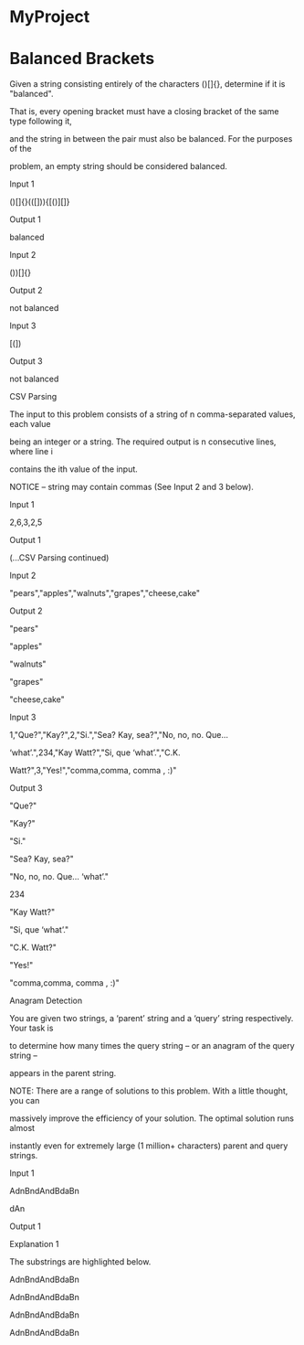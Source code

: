 # MyProject
<h1>Balanced	Brackets</h1>

Given a string consisting entirely of the characters ()[]{}, determine if it is "balanced". 

That is, every opening bracket must have a closing bracket of the same type following it, 

and the string in between the pair must also be balanced. For the purposes of the 

problem, an empty string should be considered balanced.

Input 1

()[]{}(([])){[()][]}

Output 1

balanced

Input 2

())[]{}

Output 2

not balanced

Input 3

[(])

Output 3

not balanced

CSV	Parsing

The input to this problem consists of a string of n comma-separated values, each value 

being an integer or a string. The required output is n consecutive lines, where line i

contains the ith value of the input.

NOTICE – string may contain commas (See Input 2 and 3 below).

Input 1

2,6,3,2,5

Output 1

(...CSV Parsing continued)

Input 2

"pears","apples","walnuts","grapes","cheese,cake"

Output 2

"pears"

"apples"

"walnuts"

"grapes"

"cheese,cake"

Input 3

1,"Que?","Kay?",2,"Si.","Sea? Kay, sea?","No, no, no. Que... 

‘what’.",234,"Kay Watt?","Si, que ‘what’.","C.K. 

Watt?",3,"Yes!","comma,comma, comma , :)"

Output 3

"Que?"

"Kay?"

"Si."

"Sea? Kay, sea?"

"No, no, no. Que... ‘what’."

234

"Kay Watt?"

"Si, que ‘what’."

"C.K. Watt?"

"Yes!"

"comma,comma, comma , :)"

Anagram Detection

You are given two strings, a ‘parent’ string and a ‘query’ string respectively. Your task is 

to determine how many times the query string – or an anagram of the query string –

appears in the parent string.

NOTE: There are a range of solutions to this problem. With a little thought, you can 

massively improve the efficiency of your solution. The optimal solution runs almost 

instantly even for extremely large (1 million+ characters) parent and query strings.

Input 1

AdnBndAndBdaBn

dAn

Output 1

Explanation 1

The substrings are highlighted below.

AdnBndAndBdaBn

AdnBndAndBdaBn

AdnBndAndBdaBn

AdnBndAndBdaBn
